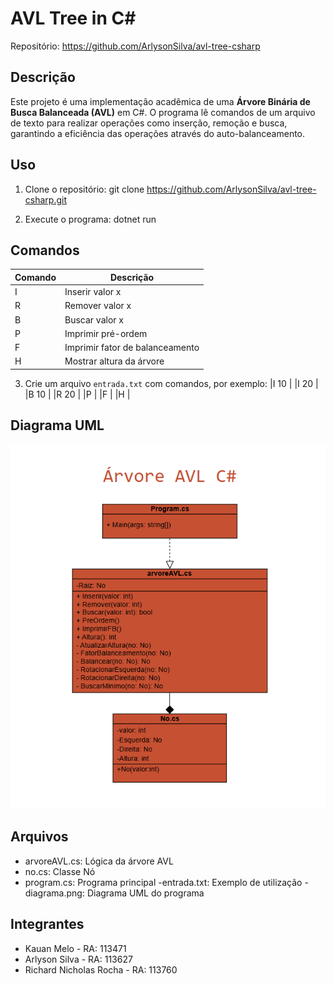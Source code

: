 # AVL Tree in C#

Repositório: https://github.com/ArlysonSilva/avl-tree-csharp

## Descrição
Este projeto é uma implementação acadêmica de uma **Árvore Binária de Busca Balanceada (AVL)** em C#. O programa lê comandos de um arquivo de texto para realizar operações como inserção, remoção e busca, garantindo a eficiência das operações através do auto-balanceamento.

## Uso
1. Clone o repositório:
git clone https://github.com/ArlysonSilva/avl-tree-csharp.git

2. Execute o programa:
dotnet run

## Comandos
| Comando | Descrição                      |
|---------|--------------------------------|
| I <x>   | Inserir valor x                |
| R <x>   | Remover valor x                |
| B <x>   | Buscar valor x                 |
| P       | Imprimir pré-ordem             |
| F       | Imprimir fator de balanceamento|
| H       | Mostrar altura da árvore       |

3. Crie um arquivo `entrada.txt` com comandos, por exemplo:
|I 10     |
|I 20     |
|B 10     |
|R 20     |
|P        |
|F        |
|H        |

## Diagrama UML

![Diagrama UML da Estrutura](diagrama.png)


## Arquivos
- arvoreAVL.cs: Lógica da árvore AVL
- no.cs: Classe Nó
- program.cs: Programa principal
-entrada.txt: Exemplo de utilização
-diagrama.png: Diagrama UML do programa


## Integrantes
- Kauan Melo - RA: 113471  
- Arlyson Silva - RA: 113627  
- Richard Nicholas Rocha - RA: 113760  
